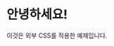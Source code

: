 <!DOCTYPE html>
<html lang="ko">
<head>
    <meta charset="UTF-8">
    <title>CSS 예제</title>
    <link rel="stylesheet" href="styles.css">
</head>
<body>
    <h1>안녕하세요!</h1>
    <p>이것은 외부 CSS를 적용한 예제입니다.</p>
</body>
</html>
